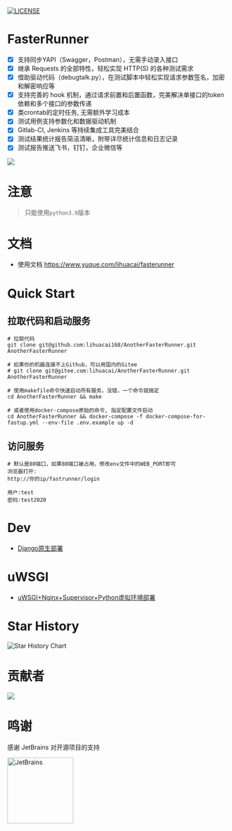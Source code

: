 [![LICENSE](https://img.shields.io/github/license/HttpRunner/FasterRunner.svg)](https://github.com/HttpRunner/FasterRunner/blob/master/LICENSE)
# FasterRunner
- [X] 支持同步YAPI（Swagger，Postman），无需手动录入接口
- [X] 继承 Requests 的全部特性，轻松实现 HTTP(S) 的各种测试需求
- [X]  借助驱动代码（debugtalk.py），在测试脚本中轻松实现请求参数签名，加密和解密响应等
- [X]  支持完善的 hook 机制，通过请求前置和后置函数，完美解决单接口的token依赖和多个接口的参数传递
- [X]  类crontab的定时任务, 无需额外学习成本
- [X]  测试用例支持参数化和数据驱动机制
- [X]  Gitlab-CI, Jenkins 等持续集成工具完美结合
- [X]  测试结果统计报告简洁清晰，附带详尽统计信息和日志记录
- [X]  测试报告推送飞书，钉钉，企业微信等  

![](https://cdn.jsdelivr.net/gh/lihuacai168/images/img/project_detail.png)


# 注意
> 只能使用`python3.9`版本
 
# 文档
- 使用文档 https://www.yuque.com/lihuacai/fasterunner

# Quick Start

## 拉取代码和启动服务
```shell
# 拉取代码
git clone git@github.com:lihuacai168/AnotherFasterRunner.git AnotherFasterRunner

# 如果你的机器连接不上Github，可以用国内的Gitee
# git clone git@gitee.com:lihuacai/AnotherFasterRunner.git AnotherFasterRunner

# 使用makefile命令快速启动所有服务，没错，一个命令就搞定
cd AnotherFasterRunner && make

# 或者使用docker-compose原始的命令, 指定配置文件启动
cd AnotherFasterRunner && docker-compose -f docker-compose-for-fastup.yml --env-file .env.example up -d
```

## 访问服务
```shell
# 默认是80端口，如果80端口被占用，修改env文件中的WEB_PORT即可
浏览器打开:
http://你的ip/fastrunner/login

用户:test
密码:test2020
```

# Dev
- [Django原生部署](https://www.jianshu.com/p/e26ccc21ddf2)

# uWSGI
- [uWSGI+Nginx+Supervisor+Python虚拟环境部署](https://www.jianshu.com/p/577a966b0998)

# Star History

![Star History Chart](https://api.star-history.com/svg?repos=lihuacai168/AnotherFasterRunner&type=Date)



# 贡献者
<a href="https://github.com/lihuacai168/AnotherFasterRunner/graphs/contributors">
  <img src="https://contrib.rocks/image?repo=lihuacai168/AnotherFasterRunner" />
</a>

# 鸣谢

感谢 JetBrains 对开源项目的支持

<a href="https://jb.gg/OpenSourceSupport">
  <img src="https://user-images.githubusercontent.com/8643542/160519107-199319dc-e1cf-4079-94b7-01b6b8d23aa6.png" align="left" height="150" width="150" alt="JetBrains">
</a>
